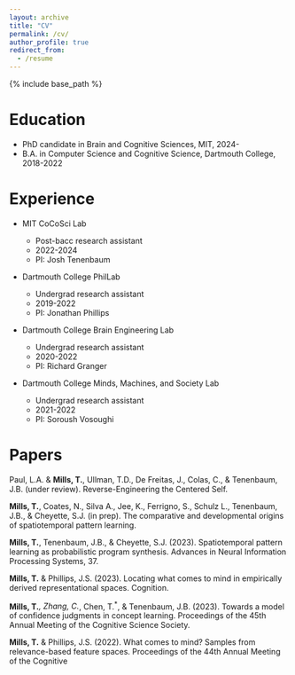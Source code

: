 ```yaml
---
layout: archive
title: "CV"
permalink: /cv/
author_profile: true
redirect_from:
  - /resume
---
```


{% include base_path %}

Education
======
* PhD candidate in Brain and Cognitive Sciences, MIT, 2024-
* B.A. in Computer Science and Cognitive Science, Dartmouth College, 2018-2022

Experience
======
* MIT CoCoSci Lab
  * Post-bacc research assistant
  * 2022-2024
  * PI: Josh Tenenbaum

* Dartmouth College PhilLab
  * Undergrad research assistant
  * 2019-2022
  * PI: Jonathan Phillips

* Dartmouth College Brain Engineering Lab
  * Undergrad research assistant
  * 2020-2022
  * PI: Richard Granger

* Dartmouth College Minds, Machines, and Society Lab
  * Undergrad research assistant
  * 2021-2022
  * PI: Soroush Vosoughi


Papers
======
Paul, L.A. & **Mills, T.**, Ullman, T.D., De Freitas, J., Colas, C., & Tenenbaum, J.B. (under review). Reverse-Engineering the Centered Self.

**Mills, T.**, Coates, N., Silva A., Jee, K., Ferrigno, S., Schulz L., Tenenbaum, J.B., & Cheyette, S.J. (in prep). The comparative and developmental origins of spatiotemporal pattern learning.

**Mills, T.**, Tenenbaum, J.B., & Cheyette, S.J. (2023). Spatiotemporal pattern learning as probabilistic program synthesis. Advances in Neural Information Processing Systems, 37.

**Mills, T.** & Phillips, J.S. (2023). Locating what comes to mind in empirically derived representational spaces. Cognition.

**Mills, T.**<sup>*</sup>, Zhang, C.<sup>*</sup>, Chen, T.<sup>*</sup>, & Tenenbaum, J.B. (2023). Towards a model of confidence judgments in concept learning. Proceedings of the 45th Annual Meeting of the Cognitive Science Society.

**Mills, T.** & Phillips, J.S. (2022). What comes to mind? Samples from relevance-based feature spaces. Proceedings of the 44th Annual Meeting of the Cognitive
  
<!-- Skills
======
* Skill 1
* Skill 2
  * Sub-skill 2.1
  * Sub-skill 2.2
  * Sub-skill 2.3
* Skill 3 -->

<!-- Publications
======
  <ul>{% for post in site.publications reversed %}
    {% include archive-single-cv.html %}
  {% endfor %}</ul>
   -->
<!-- Talks
======
  <ul>{% for post in site.talks reversed %}
    {% include archive-single-talk-cv.html  %}
  {% endfor %}</ul>
   -->
<!-- Teaching
======
  <ul>{% for post in site.teaching reversed %}
    {% include archive-single-cv.html %}
  {% endfor %}</ul>
   -->
<!-- Service and leadership
======
* Currently signed in to 43 different slack teams -->
